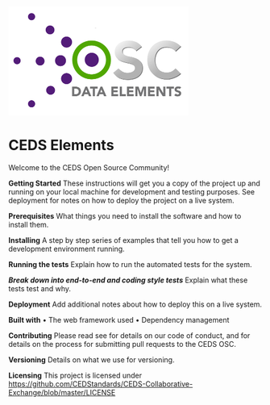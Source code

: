 ![CEDS Elements Logo](/res/CEDS-Elements-Logo-Full-Medium.png "CEDS Elements")

# CEDS Elements 
Welcome to the CEDS Open Source Community! 

**Getting Started**
These instructions will get you a copy of the project up and running on your local machine for development and testing purposes. See deployment for notes on how to deploy the project on a live system.

**Prerequisites**
What things you need to install the software and how to install them.

**Installing**
A step by step series of examples that tell you how to get a development environment running.

**Running the tests**
Explain how to run the automated tests for the system.

***Break down into end-to-end and coding style tests***
Explain what these tests test and why.

**Deployment** 
Add additional notes about how to deploy this on a live system.

**Built with** 
•	The web framework used
•	Dependency management

**Contributing**
Please read see <insert link to code of conduct document> for details on our code of conduct, and <insert process document> for details on the process for submitting pull requests to the CEDS OSC. 

**Versioning** 
Details on what we use for versioning. 

**Licensing**
This project is licensed under https://github.com/CEDStandards/CEDS-Collaborative-Exchange/blob/master/LICENSE

